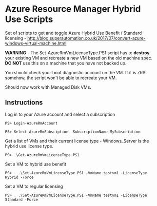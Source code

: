 # Azure Resource Manager Hybrid Use Scripts

Set of scripts to get and toggle Azure Hybrid Use Benefit / Standard licensing - http://blog.superautomation.co.uk/2017/07/convert-azure-windows-virtual-machine.html

__WARNING__ - The Set-AzureRmVmLicenseType.PS1 script has to __destroy__ your existing VM and recreate a new VM based on the old machine spec. __DO NOT__ use this on a machine that you have not backed up. 

You should check your boot diagnostic account on the VM. If it is ZRS somehow, the script won't be able to recreate your VM.

Should now work with Managed Disk VMs.

## Instructions

Log in to your Azure account and select a subscription

    PS> Login-AzureRmAccount
    
    PS> Select-AzureRmSubsciption -SubscriptionName MySubscription

Get a list of VMs and their current license type - Windows\_Server is the hybrid use license type.

    PS> .\Get-AzureRmVmLicenseType.PS1
	
Set a VM to hybrid use benefit

    PS> . .\Set-AzureRmVmLicenseType.PS1 -VmName testvm1 -LicenseType Hybrid -Force
	
Set a VM to regular licensing

    PS> . .\Set-AzureRmVmLicenseType.PS1 -VmName testvm1 -LicenseType Standard -Force
